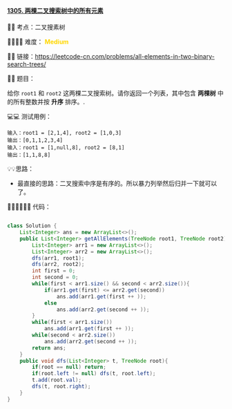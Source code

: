 #### [1305. 两棵二叉搜索树中的所有元素](https://leetcode-cn.com/problems/all-elements-in-two-binary-search-trees/)

🔑🔑 考点：二叉搜素树

🚴‍♀️🚴‍♀️ 难度： <span style = "color:gold; font-weight:bold">Medium</span>

🔗🔗 链接：https://leetcode-cn.com/problems/all-elements-in-two-binary-search-trees/

📖📖 题目：

给你 `root1` 和 `root2` 这两棵二叉搜索树。请你返回一个列表，其中包含 **两棵树** 中的所有整数并按 **升序** 排序。.

💻💻 测试用例：

```
输入：root1 = [2,1,4], root2 = [1,0,3]
输出：[0,1,1,2,3,4]
输入：root1 = [1,null,8], root2 = [8,1]
输出：[1,1,8,8]
```

💡💡思路：

- 最直接的思路：二叉搜索中序是有序的。所以暴力列举然后归并一下就可以了。

👩🏻‍💻🧑🏻‍💻 代码：

```Java

class Solution {
    List<Integer> ans = new ArrayList<>();
    public List<Integer> getAllElements(TreeNode root1, TreeNode root2) {
        List<Integer> arr1 = new ArrayList<>();
        List<Integer> arr2 = new ArrayList<>();
        dfs(arr1, root1);
        dfs(arr2, root2);
        int first = 0;
        int second = 0;
        while(first < arr1.size() && second < arr2.size()){
            if(arr1.get(first) <= arr2.get(second))
                ans.add(arr1.get(first ++ ));
            else
                ans.add(arr2.get(second ++ ));
        }
        while(first < arr1.size())
            ans.add(arr1.get(first ++ ));
        while(second < arr2.size())
            ans.add(arr2.get(second ++ ));
        return ans;
    }
    public void dfs(List<Integer> t, TreeNode root){
        if(root == null) return;
        if(root.left != null) dfs(t, root.left);
        t.add(root.val);
        dfs(t, root.right);
    }
}
```









